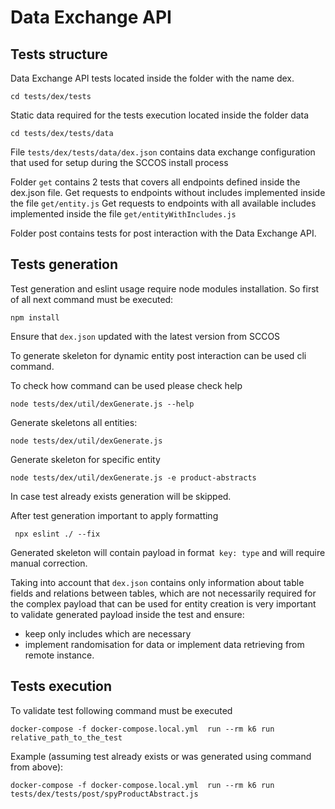 # Data Exchange API


## Tests structure
Data Exchange API tests located inside the folder with the name dex. 

    cd tests/dex/tests

Static data required for the tests execution located inside the folder data

    cd tests/dex/tests/data

File `tests/dex/tests/data/dex.json` contains data exchange configuration that used for setup during 
the SCCOS install process 

Folder `get` contains 2 tests that covers all endpoints defined inside the dex.json file. 
Get requests to endpoints without includes implemented inside the file `get/entity.js`
Get requests to endpoints with all available includes implemented inside the file `get/entityWithIncludes.js`

Folder post contains tests for post interaction with the Data Exchange API. 

## Tests generation

Test generation and eslint usage require node modules installation. So first of all next command must be executed: 

    npm install

Ensure that `dex.json` updated with the latest version from SCCOS 

To generate skeleton for dynamic entity post interaction can be used cli command.

To check how command can be used please check help 

    node tests/dex/util/dexGenerate.js --help

Generate skeletons all entities:
        
    node tests/dex/util/dexGenerate.js

Generate skeleton for specific entity 

    node tests/dex/util/dexGenerate.js -e product-abstracts

In case test already exists generation will be skipped. 

After test generation important to apply formatting 

     npx eslint ./ --fix

Generated skeleton will contain payload in format` key: type` and will require manual correction. 

Taking into account that `dex.json` contains only information about table fields and relations between tables, 
which are not necessarily required for the complex payload that can be used for entity creation is very important 
to validate generated payload inside the test and ensure:

- keep only includes which are necessary
- implement randomisation for data or implement data retrieving from remote instance.


## Tests execution

To validate test following command must be executed 

    docker-compose -f docker-compose.local.yml  run --rm k6 run relative_path_to_the_test

Example (assuming test already exists or was generated using command from above): 

    docker-compose -f docker-compose.local.yml  run --rm k6 run tests/dex/tests/post/spyProductAbstract.js